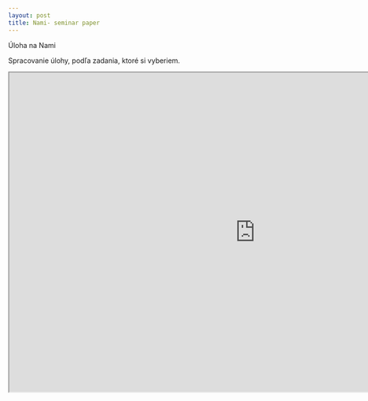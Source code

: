 ```yaml
---
layout: post
title: Nami- seminar paper
---
```

Úloha na Nami

Spracovanie úlohy, podľa zadania, ktoré si vyberiem.

<iframe src="http://www.w3schools.com/css/default.asp" width="1000" height="650">
</iframe>

